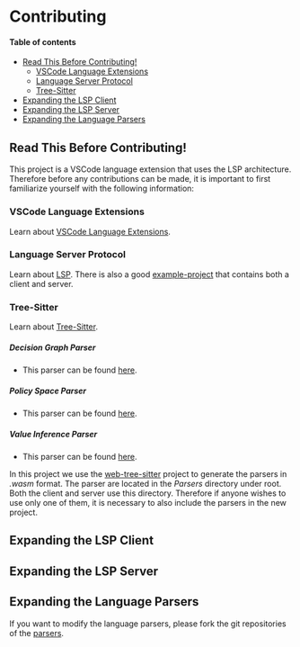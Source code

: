 # Contributing <!-- omit in toc -->

#### Table of contents  <!-- omit in toc -->

- [Read This Before Contributing!](#read-this-before-contributing)
	- [VSCode Language Extensions](#vscode-language-extensions)
	- [Language Server Protocol](#language-server-protocol)
	- [Tree-Sitter](#tree-sitter)
- [Expanding the LSP Client](#expanding-the-lsp-client)
- [Expanding the LSP Server](#expanding-the-lsp-server)
- [Expanding the Language Parsers](#expanding-the-language-parsers)


## Read This Before Contributing!
This project is a VSCode language extension that uses the LSP architecture.
Therefore before any contributions can be made, it is important to first familiarize yourself with the following information: 

### VSCode Language Extensions  
Learn about [VSCode Language Extensions](https://code.visualstudio.com/api/language-extensions/overview).

### Language Server Protocol  
Learn about [LSP](https://microsoft.github.io/language-server-protocol/overviews/lsp/overview/).
There is also a good [example-project](#https://github.com/Microsoft/vscode-extension-samples/tree/master/lsp-sample) that contains both a client and server.

### Tree-Sitter 
Learn about [Tree-Sitter](http://tree-sitter.github.io/tree-sitter/).

##### Decision Graph Parser  <!-- omit in toc -->
- This parser can be found [here](#https://www.npmjs.com/package/tree-sitter-decisiongraph).

##### Policy Space Parser <!-- omit in toc -->
- This parser can be found [here](#https://www.npmjs.com/package/tree-sitter-policyspace).

##### Value Inference Parser <!-- omit in toc -->
- This parser can be found [here](#https://www.npmjs.com/package/tree-sitter-valueinference).


In this project we use the [web-tree-sitter](#https://www.npmjs.com/package/web-tree-sitter) project to generate the parsers in _.wasm_ format. The parser are located in the _Parsers_ directory under root. Both the client and server use this directory. Therefore if anyone wishes to use only one of them, it is necessary to also include the parsers in the new project.

## Expanding the LSP Client



## Expanding the LSP Server



## Expanding the Language Parsers

If you want to modify the language parsers, please fork the git repositories of the [parsers](#Tree-Sitter).